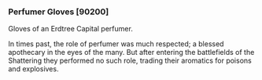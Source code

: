 ### Perfumer Gloves [90200]

Gloves of an Erdtree Capital perfumer.

In times past, the role of perfumer was much respected; a blessed apothecary in the eyes of the many. But after entering the battlefields of the Shattering they performed no such role, trading their aromatics for poisons and explosives.